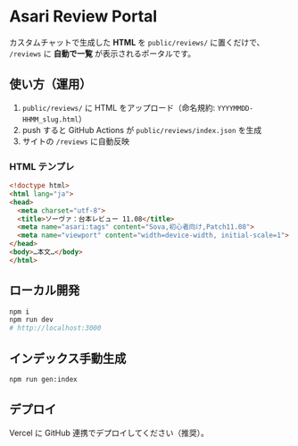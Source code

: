 # Asari Review Portal

カスタムチャットで生成した **HTML** を `public/reviews/` に置くだけで、
`/reviews` に **自動で一覧** が表示されるポータルです。

## 使い方（運用）
1. `public/reviews/` に HTML をアップロード（命名規約: `YYYYMMDD-HHMM_slug.html`）
2. push すると GitHub Actions が `public/reviews/index.json` を生成
3. サイトの `/reviews` に自動反映

### HTML テンプレ
```html
<!doctype html>
<html lang="ja">
<head>
  <meta charset="utf-8">
  <title>ソーヴァ：台本レビュー 11.08</title>
  <meta name="asari:tags" content="Sova,初心者向け,Patch11.08">
  <meta name="viewport" content="width=device-width, initial-scale=1">
</head>
<body>…本文…</body>
</html>
```

## ローカル開発
```bash
npm i
npm run dev
# http://localhost:3000
```

## インデックス手動生成
```bash
npm run gen:index
```

## デプロイ
Vercel に GitHub 連携でデプロイしてください（推奨）。
